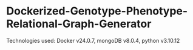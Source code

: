 # Dockerized-Genotype-Phenotype-Relational-Graph-Generator

Technologies used: Docker v24.0.7, mongoDB v8.0.4, python v3.10.12
